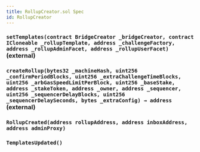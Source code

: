```yaml
---
title: RollupCreator.sol Spec
id: RollupCreator
---
```


### `setTemplates(contract BridgeCreator _bridgeCreator, contract ICloneable _rollupTemplate, address _challengeFactory, address _rollupAdminFacet, address _rollupUserFacet)` (external)

### `createRollup(bytes32 _machineHash, uint256 _confirmPeriodBlocks, uint256 _extraChallengeTimeBlocks, uint256 _arbGasSpeedLimitPerBlock, uint256 _baseStake, address _stakeToken, address _owner, address _sequencer, uint256 _sequencerDelayBlocks, uint256 _sequencerDelaySeconds, bytes _extraConfig) → address` (external)

### `RollupCreated(address rollupAddress, address inboxAddress, address adminProxy)`

### `TemplatesUpdated()`
